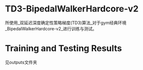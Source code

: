 # TD3-BipedalWalkerHardcore-v2
所使用_双延迟深度确定性策略梯度(TD3)算法_对于gym经典环境_BipedalWalkerHardcore-v2_进行训练与测试。

# Training and Testing Results
见outputs文件夹